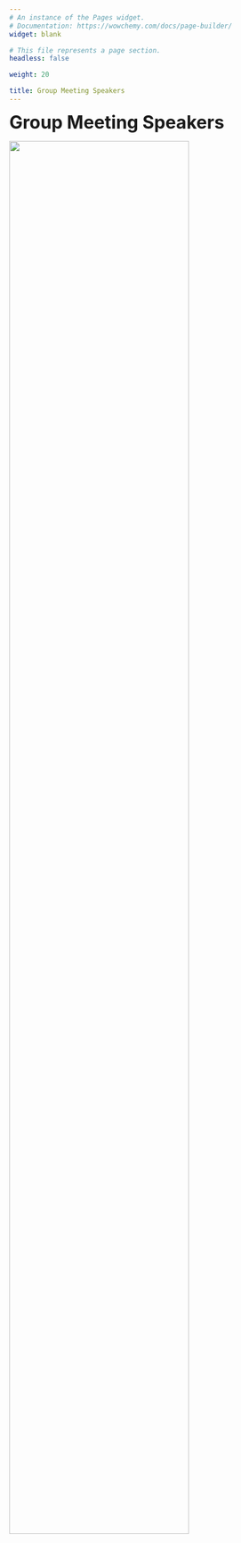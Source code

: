 ```yaml
---
# An instance of the Pages widget.
# Documentation: https://wowchemy.com/docs/page-builder/
widget: blank

# This file represents a page section.
headless: false

weight: 20

title: Group Meeting Speakers
---
```


<font size=6>**Group Meeting Speakers**</font>

<img src="/media/meet.png" height="80%" width="80%">